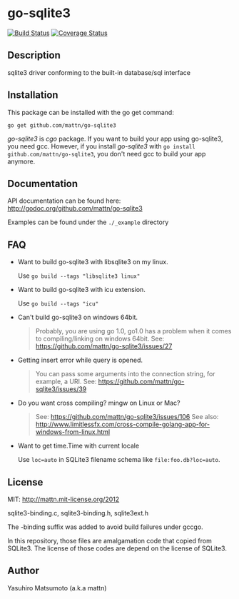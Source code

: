 go-sqlite3
==========

[![Build Status](https://travis-ci.org/mattn/go-sqlite3.png?branch=master)](https://travis-ci.org/mattn/go-sqlite3)
[![Coverage Status](https://coveralls.io/repos/mattn/go-sqlite3/badge.png?branch=master)](https://coveralls.io/r/mattn/go-sqlite3?branch=master)

Description
-----------

sqlite3 driver conforming to the built-in database/sql interface

Installation
------------

This package can be installed with the go get command:

    go get github.com/mattn/go-sqlite3
    
_go-sqlite3_ is *cgo* package.
If you want to build your app using go-sqlite3, you need gcc.
However, if you install _go-sqlite3_ with `go install github.com/mattn/go-sqlite3`, you don't need gcc to build your app anymore.
    
Documentation
-------------

API documentation can be found here: http://godoc.org/github.com/mattn/go-sqlite3

Examples can be found under the `./_example` directory

FAQ
---

* Want to build go-sqlite3 with libsqlite3 on my linux.

    Use `go build --tags "libsqlite3 linux"`

* Want to build go-sqlite3 with icu extension.

   Use `go build --tags "icu"`

* Can't build go-sqlite3 on windows 64bit.

    > Probably, you are using go 1.0, go1.0 has a problem when it comes to compiling/linking on windows 64bit. 
    > See: https://github.com/mattn/go-sqlite3/issues/27

* Getting insert error while query is opened.

    > You can pass some arguments into the connection string, for example, a URI.
    > See: https://github.com/mattn/go-sqlite3/issues/39

* Do you want cross compiling? mingw on Linux or Mac?

    > See: https://github.com/mattn/go-sqlite3/issues/106
    > See also: http://www.limitlessfx.com/cross-compile-golang-app-for-windows-from-linux.html

* Want to get time.Time with current locale

    Use `loc=auto` in SQLite3 filename schema like `file:foo.db?loc=auto`.

License
-------

MIT: http://mattn.mit-license.org/2012

sqlite3-binding.c, sqlite3-binding.h, sqlite3ext.h

The -binding suffix was added to avoid build failures under gccgo.

In this repository, those files are amalgamation code that copied from SQLite3. The license of those codes are depend on the license of SQLite3.

Author
------

Yasuhiro Matsumoto (a.k.a mattn)
